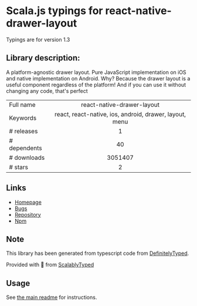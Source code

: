 
# Scala.js typings for react-native-drawer-layout

Typings are for version 1.3

## Library description:
A platform-agnostic drawer layout. Pure JavaScript implementation on iOS and native implementation on Android. Why? Because the drawer layout is a useful component regardless of the platform! And if you can use it without changing any code, that's perfect

|                    |                 |
| ------------------ | :-------------: |
| Full name          | react-native-drawer-layout |
| Keywords           | react, react-native, ios, android, drawer, layout, menu |
| # releases         | 1 |
| # dependents       | 40 |
| # downloads        | 3051407 |
| # stars            | 2 |

## Links
- [Homepage](https://github.com/react-native-community/react-native-drawer-layout#readme)
- [Bugs](https://github.com/react-native-community/react-native-drawer-layout/issues)
- [Repository](https://github.com/react-native-community/react-native-drawer-layout)
- [Npm](https://www.npmjs.com/package/react-native-drawer-layout)
    


## Note
This library has been generated from typescript code from [DefinitelyTyped](https://definitelytyped.org).

Provided with :purple_heart: from [ScalablyTyped](https://github.com/oyvindberg/ScalablyTyped)

## Usage
See [the main readme](../../readme.md) for instructions.


